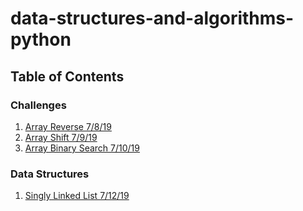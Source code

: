 # data-structures-and-algorithms-python

## Table of Contents

### Challenges

1. [Array Reverse 7/8/19](./challanges/array_reverse)
2. [Array Shift 7/9/19](./challanges/array_shift)
3. [Array Binary Search 7/10/19](./challanges/array_binary_search)

### Data Structures 

1. [Singly Linked List 7/12/19](./data_structures/linked_list)
